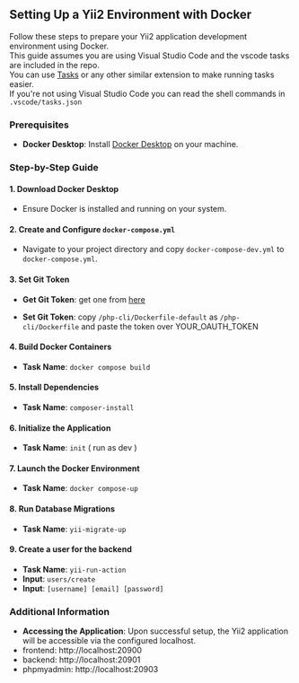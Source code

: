 
## Setting Up a Yii2 Environment with Docker

Follow these steps to prepare your Yii2 application development environment using Docker. <br> 
This guide assumes you are using Visual Studio Code and the vscode tasks are included in the repo.  <br>
You can use [Tasks](https://marketplace.visualstudio.com/items?itemName=actboy168.tasks) or any other similar extension to make running tasks easier. <br>
If you're not using Visual Studio Code you can read the shell commands in `.vscode/tasks.json`

### Prerequisites

-   **Docker Desktop**: Install [Docker Desktop](https://www.docker.com/products/docker-desktop/) on your machine.

### Step-by-Step Guide

#### 1. **Download Docker Desktop**

-   Ensure Docker is installed and running on your system.

#### 2. **Create and Configure `docker-compose.yml`**

-   Navigate to your project directory and copy `docker-compose-dev.yml` to `docker-compose.yml`.

#### 3. **Set Git Token**

-   **Get Git Token**: get one from [here](https://github.com/settings/tokens/new?scopes=&description=)

-   **Set Git Token**: copy `/php-cli/Dockerfile-default` as `/php-cli/Dockerfile` and paste the token over YOUR_OAUTH_TOKEN 


#### 4. **Build Docker Containers**

-   **Task Name**: `docker compose build`
    

#### 5. **Install Dependencies**

-   **Task Name**: `composer-install`    

#### 6. **Initialize the Application**

-   **Task Name**: `init` ( run as dev )

#### 7. **Launch the Docker Environment**

-   **Task Name**: `docker compose-up`   

#### 8. **Run Database Migrations**

-   **Task Name**: `yii-migrate-up`    

#### 9. **Create a user for the backend**

-   **Task Name**: `yii-run-action`    
-   **Input**: `users/create`
-   **Input**: `[username] [email] [password]`


### Additional Information

-   **Accessing the Application**: Upon successful setup, the Yii2 application will be accessible via the configured localhost.
- frontend: http://localhost:20900
- backend: http://localhost:20901
- phpmyadmin: http://localhost:20903

